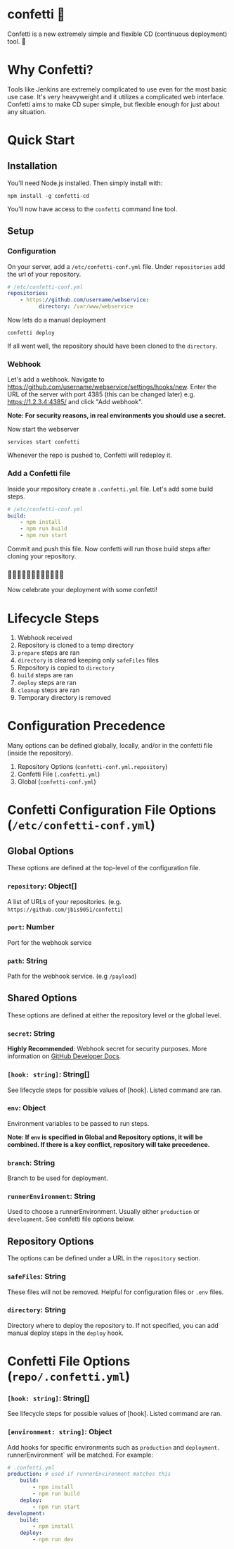 # confetti 🎉

Confetti is a new extremely simple and flexible CD (continuous deployment) tool. 🎉

# Why Confetti?

Tools like Jenkins are extremely complicated to use even for the most basic use case. It's very heavyweight and it utilizes a complicated web interface. Confetti aims to make CD super simple, but flexible enough for just about any situation.

# Quick Start

## Installation

You'll need Node.js installed. Then simply install with:

```shell script
npm install -g confetti-cd
```

You'll now have access to the `confetti` command line tool.

## Setup

### Configuration

On your server, add a `/etc/confetti-conf.yml` file. Under `repositories` add the url of your repository.

```yaml
# /etc/confetti-conf.yml
repositories:
    - https://github.com/username/webservice:
          directory: /var/www/webservice
```

Now lets do a manual deployment

```shell script
confetti deploy
```

If all went well, the repository should have been cloned to the `directory`.

### Webhook

Let's add a webhook. Navigate to https://github.com/username/webservice/settings/hooks/new. Enter the URL of the server with port 4385 (this can be changed later) e.g. https://1.2.3.4:4385/ and click "Add webhook".

**Note: For security reasons, in real environments you should use a secret.**

Now start the webserver

```shell script
services start confetti
```

Whenever the repo is pushed to, Confetti will redeploy it.

### Add a Confetti file

Inside your repository create a `.confetti.yml` file. Let's add some build steps.

```yaml
# /etc/confetti-conf.yml
build:
    - npm install
    - npm run build
    - npm run start
```

Commit and push this file. Now confetti will run those build steps after cloning your repository.

### 🎉🎉🎉🎉🎉🎉🎉🎉🎉🎉🎉🎉

Now celebrate your deployment with some confetti!

# Lifecycle Steps

1. Webhook received
2. Repository is cloned to a temp directory
3. `prepare` steps are ran
4. `directory` is cleared keeping only `safeFiles` files
5. Repository is copied to `directory`
6. `build` steps are ran
7. `deploy` steps are ran
8. `cleanup` steps are ran
9. Temporary directory is removed

# Configuration Precedence

Many options can be defined globally, locally, and/or in the confetti file (inside the repository).

1. Repository Options (`confetti-conf.yml.repository`)
2. Confetti File (`.confetti.yml`)
3. Global (`confetti-conf.yml`)

# Confetti Configuration File Options (`/etc/confetti-conf.yml`)

## Global Options

These options are defined at the top-level of the configuration file.

### `repository`: Object[]

A list of URLs of your repositories. (e.g. `https://github.com/jbis9051/confetti`)

### `port`: Number

Port for the webhook service

### `path`: String

Path for the webhook service. (e.g `/payload`)

## Shared Options

These options are defined at either the repository level or the global level.

### `secret`: String

**Highly Recommended**: Webhook secret for security purposes. More information on [GitHub Developer Docs](https://docs.github.com/en/free-pro-team@latest/developers/webhooks-and-events/securing-your-webhooks).

### `[hook: string]`: String[]

See lifecycle steps for possible values of [hook]. Listed command are ran.

### `env`: Object

Environment variables to be passed to run steps.

**Note: If `env` is specified in Global and Repository options, it will be combined. If there is a key conflict, repository will take precedence.**

### `branch`: String

Branch to be used for deployment.

### `runnerEnvironment`: String

Used to choose a runnerEnvironment. Usually either `production` or `development`. See confetti file options below.

## Repository Options

The options can be defined under a URL in the `repository` section.

### `safeFiles`: String

These files will not be removed. Helpful for configuration files or `.env` files.

### `directory`: String

Directory where to deploy the repository to. If not specified, you can add manual deploy steps in the `deploy` hook.

# Confetti File Options (`repo/.confetti.yml`)

### `[hook: string]`: String[]

See lifecycle steps for possible values of [hook]. Listed command are ran.

### `[environment: string]`: Object

Add hooks for specific environments such as `production` and `deployment. `runnerEnvironment` will be matched. For example:

```yaml
# .confetti.yml
production: # used if runnerEnvironment matches this
    build:
        - npm install
        - npm run build
    deploy:
        - npm run start
development:
    build:
        - npm install
    deploy:
        - npm run dev
```
